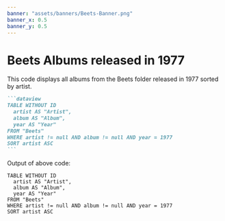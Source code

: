 ```yaml
---
banner: "assets/banners/Beets-Banner.png"
banner_x: 0.5
banner_y: 0.5
---
```


# Beets Albums released in 1977

This code displays all albums from the Beets folder released in 1977 sorted by artist.

````markdown
```dataview
TABLE WITHOUT ID
  artist AS "Artist",
  album AS "Album",
  year AS "Year"
FROM "Beets"
WHERE artist != null AND album != null AND year = 1977
SORT artist ASC
```
````

Output of above code:

```dataview
TABLE WITHOUT ID
  artist AS "Artist",
  album AS "Album",
  year AS "Year"
FROM "Beets"
WHERE artist != null AND album != null AND year = 1977
SORT artist ASC
```
